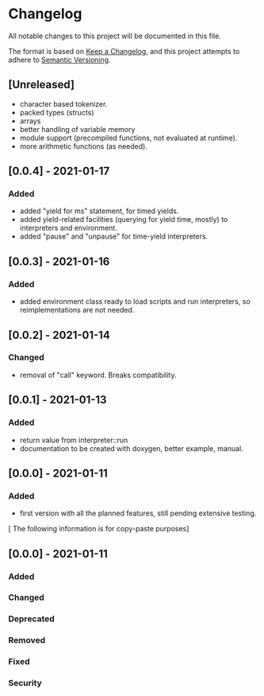 # Changelog
All notable changes to this project will be documented in this file.

The format is based on [Keep a Changelog](https://keepachangelog.com/en/1.0.0/),
and this project attempts to adhere to [Semantic Versioning](https://semver.org/spec/v2.0.0.html).

## [Unreleased]

- character based tokenizer.
- packed types (structs)
- arrays
- better handling of variable memory
- module support (precompiled functions, not evaluated at runtime).
- more arithmetic functions (as needed).

## [0.0.4] - 2021-01-17
### Added

- added "yield for ms" statement, for timed yields.
- added yield-related facilities (querying for yield time, mostly) to interpreters and environment.
- added "pause" and "unpause" for time-yield interpreters.

## [0.0.3] - 2021-01-16
### Added

- added environment class ready to load scripts and run interpreters, so reimplementations are not needed.


## [0.0.2] - 2021-01-14
### Changed

- removal of "call" keyword. Breaks compatibility.

## [0.0.1] - 2021-01-13
### Added

- return value from interpreter::run
- documentation to be created with doxygen, better example, manual.

## [0.0.0] - 2021-01-11
### Added

- first version with all the planned features, still pending extensive testing.

[ The following information is for copy-paste purposes]

## [0.0.0] - 2021-01-11
### Added
### Changed
### Deprecated
### Removed 
### Fixed
### Security


